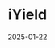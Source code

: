 ---
layout: Post
title: iYield
description: Custom Wordpress based website built with ACF Custom Blocks.
link: https://iyield.com/
date: '2025-01-22'
tags:
  - wordpress
  - acf
  - javascript
  - php
  - scss
logo:
  src: /projects/iyield/logo.png
  width: 500          
  height: 250         
images:
  - src: /projects/iyield/iyield.com_.png
  - src: /projects/iyield/iyield.com_(1).png
  - src: /projects/iyield/iyield.com_(2).png
  - src: /projects/iyield/iyield.com_(3).png
  - src: /projects/iyield/iyield.com_(4).png
  - src: /projects/iyield/iyield.com_(5).png
  - src: /projects/iyield/iyield.com_(6).png
  - src: /projects/iyield/iyield.com_blog.png
  - src: /projects/iyield/iyield.com_knowledge-base_.png
---